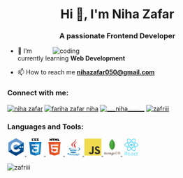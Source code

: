 <h1 align="center">Hi 👋, I'm Niha Zafar</h1>
<h3 align="center">A passionate Frontend Developer</h3>

<img align="right" alt="coding" width="400" src="https://www.liveagood.life/community/wp-content/uploads/2021/12/59311-girl-working-on-laptop-lottie-animation.gif">

- 🌱 I’m currently learning **Web Development**

- 📫 How to reach me **nihazafar050@gmail.com**

<h3 align="left">Connect with me:</h3>
<p align="left">
<a href="https://linkedin.com/in/niha zafar" target="blank"><img align="center" src="https://raw.githubusercontent.com/rahuldkjain/github-profile-readme-generator/master/src/images/icons/Social/linked-in-alt.svg" alt="niha zafar" height="30" width="40" /></a>
<a href="https://fb.com/fariha zafar niha" target="blank"><img align="center" src="https://raw.githubusercontent.com/rahuldkjain/github-profile-readme-generator/master/src/images/icons/Social/facebook.svg" alt="fariha zafar niha" height="30" width="40" /></a>
<a href="https://instagram.com/___niha______" target="blank"><img align="center" src="https://raw.githubusercontent.com/rahuldkjain/github-profile-readme-generator/master/src/images/icons/Social/instagram.svg" alt="___niha______" height="30" width="40" /></a>
<a href="https://www.codechef.com/users/zafriii" target="blank"><img align="center" src="https://cdn.jsdelivr.net/npm/simple-icons@3.1.0/icons/codechef.svg" alt="zafriii" height="30" width="40" /></a>
</p>

<h3 align="left">Languages and Tools:</h3>
<p align="left"> <a href="https://www.w3schools.com/cpp/" target="_blank" rel="noreferrer"> <img src="https://raw.githubusercontent.com/devicons/devicon/master/icons/cplusplus/cplusplus-original.svg" alt="cplusplus" width="40" height="40"/> </a> <a href="https://www.w3schools.com/css/" target="_blank" rel="noreferrer"> <img src="https://raw.githubusercontent.com/devicons/devicon/master/icons/css3/css3-original-wordmark.svg" alt="css3" width="40" height="40"/> </a> <a href="https://www.w3.org/html/" target="_blank" rel="noreferrer"> <img src="https://raw.githubusercontent.com/devicons/devicon/master/icons/html5/html5-original-wordmark.svg" alt="html5" width="40" height="40"/> </a> <a href="https://www.java.com" target="_blank" rel="noreferrer"> <img src="https://raw.githubusercontent.com/devicons/devicon/master/icons/java/java-original.svg" alt="java" width="40" height="40"/> </a> <a href="https://developer.mozilla.org/en-US/docs/Web/JavaScript" target="_blank" rel="noreferrer"> <img src="https://raw.githubusercontent.com/devicons/devicon/master/icons/javascript/javascript-original.svg" alt="javascript" width="40" height="40"/> </a> <a href="https://www.mongodb.com/" target="_blank" rel="noreferrer"> <img src="https://raw.githubusercontent.com/devicons/devicon/master/icons/mongodb/mongodb-original-wordmark.svg" alt="mongodb" width="40" height="40"/> </a> <a href="https://reactjs.org/" target="_blank" rel="noreferrer"> <img src="https://raw.githubusercontent.com/devicons/devicon/master/icons/react/react-original-wordmark.svg" alt="react" width="40" height="40"/> </a> </p>

<p><img align="center" src="https://github-readme-stats.vercel.app/api/top-langs?username=zafriii&show_icons=true&locale=en&layout=compact" alt="zafriii" /></p>


